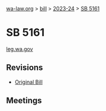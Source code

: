 [wa-law.org](/) > [bill](/bill/) > [2023-24](/bill/2023-24/) > [SB 5161](/bill/2023-24/sb/5161/)

# SB 5161
[leg.wa.gov](https://app.leg.wa.gov/billsummary?BillNumber=5161&Year=2023&Initiative=false)

## Revisions
* [Original Bill](1/)

## Meetings